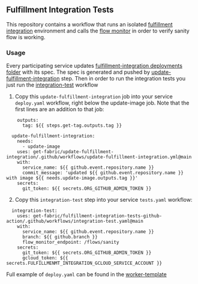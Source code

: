 ## Fulfillment Integration Tests
This repository contains a workflow that runs an isolated [fulfillment integration](https://github.com/get-fabric/fulfillment-integration) environment and calls the [flow monitor](https://github.com/get-fabric/fulfillment-flow-monitor) in order to verify sanity flow is working.

### Usage
Every participating service updates [fulfillment-integration deployments folder](https://github.com/get-fabric/fulfillment-integration/tree/master/deployments) with its spec. The spec is generated and pushed by [update-fulfillment-integration](https://github.com/get-fabric/update-fulfillment-integration) step. Then in order to run the integration tests you just run the [integration-test](https://github.com/get-fabric/fulfillment-integration-tests-github-action/blob/main/.github/workflows/integration-test.yaml) workflow

1. Copy this `update-fulfillment-integration` job into your service `deploy.yaml` workflow, right below the update-image job. Note that the first lines are an addition to that job:
```
    outputs:
      tag: ${{ steps.get-tag.outputs.tag }}

  update-fulfillment-integration:
    needs:
      - update-image
    uses: get-fabric/update-fulfillment-integration/.github/workflows/update-fulfillment-integration.yml@main
    with:
      service_name: ${{ github.event.repository.name }}
      commit_message: 'updated ${{ github.event.repository.name }} with image ${{ needs.update-image.outputs.tag }}'
    secrets:
      git_token: ${{ secrets.ORG_GITHUB_ADMIN_TOKEN }}      
```

2. Copy this `integration-test` step into your service `tests.yaml` workflow:
```
  integration-test:
    uses: get-fabric/fulfillment-integration-tests-github-action/.github/workflows/integration-test.yaml@main
    with:
      service_name: ${{ github.event.repository.name }}
      branch: ${{ github.branch }}
      flow_monitor_endpoint: /flows/sanity
    secrets:
      git_token: ${{ secrets.ORG_GITHUB_ADMIN_TOKEN }}
      gcloud_token: ${{ secrets.FULFILLMENMT_INTEGRATION_GCLOUD_SERVICE_ACCOUNT }}     
```

Full example of `deploy.yaml` can be found in the [worker-template](https://github.com/get-fabric/worker-template/blob/main/.github/workflows/deploy.yml)
